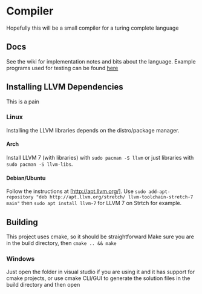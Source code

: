 # Compiler
Hopefully this will be a small compiler for a turing complete language

## Docs
See the wiki for implementation notes and bits about the language.  Example programs used for testing can be found [here](tests/Test%20programs)

## Installing LLVM Dependencies
This is a pain
### Linux
Installing the LLVM libraries depends on the distro/package manager.
#### Arch
Install LLVM 7 (with libraries) with `sudo pacman -S llvm` or just libraries with `sudo pacman -S llvm-libs`.
#### Debian/Ubuntu
Follow the instructions at [http://apt.llvm.org/].
Use `sudo add-apt-repository "deb http://apt.llvm.org/stretch/ llvm-toolchain-stretch-7 main"` then `sudo apt install llvm-7` for LLVM 7 on Strtch for example.

## Building
This project uses cmake, so it should be straightforward
Make sure you are in the build directory, then `cmake .. && make`

### Windows
Just open the folder in visual studio if you are using it and it has support for cmake projects, or use cmake CLI/GUI to generate the solution files in the build directory and then open
